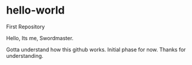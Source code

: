 # hello-world
First Repository

Hello, Its me, Swordmaster.

Gotta understand how this github works. 
Initial phase for now. Thanks for understanding. 

